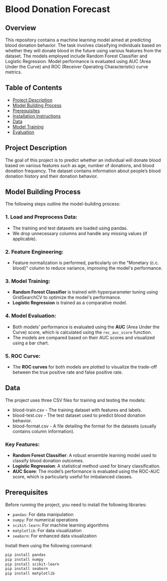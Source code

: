 # Blood Donation Forecast
## Overview 
This repository contains a machine learning model aimed at predicting blood donation behavior. The task involves classifying individuals based on whether they will donate blood in the future using various features from the dataset. The models employed include Random Forest Classifier and Logistic Regression. Model performance is evaluated using AUC (Area Under the Curve) and ROC (Receiver Operating Characteristic) curve metrics.


## Table of Contents
- [Project Description](#project-description)
- [Model Building Process](#model-building-process)
- [Prerequisites](#prerequisites)
- [Installation Instructions](#installation-instructions)
- [Data](#data)
- [Model Training](#model-training)
- [Evaluation](#evaluation)


## Project Description

The goal of this project is to predict whether an individual will donate blood based on various features such as age, number of donations, and blood donation frequency. The dataset contains information about people’s blood donation history and their donation behavior.


## Model Building Process

The following steps outline the model-building process:

### 1. Load and Preprocess Data:
- The training and test datasets are loaded using pandas.
- We drop unnecessary columns and handle any missing values (if applicable).

### 2. Feature Engineering:
- Feature normalization is performed, particularly on the "Monetary (c.c. blood)" column to reduce variance, improving the model's performance.

### 3. Model Training:
- **Random Forest Classifier** is trained with hyperparameter tuning using GridSearchCV to optimize the model's performance.
- **Logistic Regression** is trained as a comparative model.

### 4. Model Evaluation:
- Both models' performance is evaluated using the **AUC** (Area Under the Curve) score, which is calculated using the `roc_auc_score` function.
- The models are compared based on their AUC scores and visualized using a bar chart.

### 5. ROC Curve:
- The **ROC curves** for both models are plotted to visualize the trade-off between the true positive rate and false positive rate.
## Data
The project uses three CSV files for training and testing the models:

- blood-train.csv - The training dataset with features and labels.
- blood-test.csv - The test dataset used to predict blood donation behavior.
- blood-format.csv - A file detailing the format for the datasets (usually contains column information).

### Key Features:
- **Random Forest Classifier**: A robust ensemble learning model used to classify blood donation outcomes.
- **Logistic Regression**: A statistical method used for binary classification.
- **AUC Score**: The model’s performance is evaluated using the ROC-AUC score, which is particularly useful for imbalanced classes.

## Prerequisites

Before running the project, you need to install the following libraries:

- `pandas`: For data manipulation
- `numpy`: For numerical operations
- `scikit-learn`: For machine learning algorithms
- `matplotlib`: For data visualization
- `seaborn`: For enhanced data visualization

Install them using the following command:

```bash
pip install pandas 
pip install numpy 
pip install scikit-learn 
pip install seaborn
pip install matplotlib
